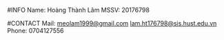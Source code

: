#INFO
Name: Hoàng Thành Lâm
MSSV: 20176798

#CONTACT
Mail: 	meolam1999@gmail.com
		lam.ht176798@sis.hust.edu.vn
Phone: 	0704127556